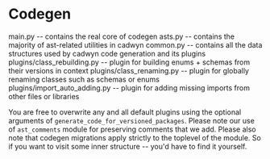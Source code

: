 # Codegen

main.py -- contains the real core of codegen
asts.py -- contains the majority of ast-related utilities in cadwyn
common.py -- contains all the data structures used by cadwyn code generation and its plugins
plugins/class_rebuilding.py -- plugin for building enums + schemas from their versions in context
plugins/class_renaming.py -- plugin for globally renaming classes such as schemas or enums
plugins/import_auto_adding.py -- plugin for adding missing imports from other files or libraries

You are free to overwrite any and all default plugins using the optional arguments of `generate_code_for_versioned_packages`. Please note our use of `ast_comments` module for preserving comments that we add. Please also note that codegen migrations apply strictly to the toplevel of the module. So if you want to visit some inner structure -- you'd have to find it yourself.
